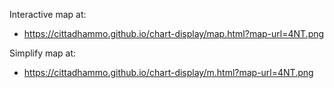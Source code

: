 Interactive map at:

- <https://cittadhammo.github.io/chart-display/map.html?map-url=4NT.png>

Simplify map at:

- <https://cittadhammo.github.io/chart-display/m.html?map-url=4NT.png>


